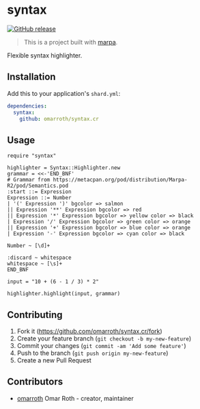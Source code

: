 # syntax
[![GitHub release](https://img.shields.io/github/release/omarroth/syntax.cr.svg)](https://github.com/omarroth/syntax.cr/releases)

> This is a project built with [marpa](https://github.com/omarroth/marpa).

Flexible syntax highlighter.

## Installation

Add this to your application's `shard.yml`:

```yaml
dependencies:
  syntax:
    github: omarroth/syntax.cr
```

## Usage

```crystal
require "syntax"

highlighter = Syntax::Highlighter.new
grammar = <<-'END_BNF'
# Grammar from https://metacpan.org/pod/distribution/Marpa-R2/pod/Semantics.pod
:start ::= Expression
Expression ::= Number
| '(' Expression ')' bgcolor => salmon
|| Expression '**' Expression bgcolor => red
|| Expression '*' Expression bgcolor => yellow color => black
| Expression '/' Expression bgcolor => green color => orange
|| Expression '+' Expression bgcolor => blue color => orange
| Expression '-' Expression bgcolor => cyan color => black

Number ~ [\d]+

:discard ~ whitespace
whitespace ~ [\s]+
END_BNF

input = "10 + (6 - 1 / 3) * 2"

highlighter.highlight(input, grammar)
```

## Contributing

1. Fork it (<https://github.com/omarroth/syntax.cr/fork>)
2. Create your feature branch (`git checkout -b my-new-feature`)
3. Commit your changes (`git commit -am 'Add some feature'`)
4. Push to the branch (`git push origin my-new-feature`)
5. Create a new Pull Request

## Contributors

- [omarroth](https://github.com/omarroth) Omar Roth - creator, maintainer

